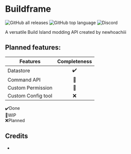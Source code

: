 # Buildframe
![GitHub all releases](https://img.shields.io/github/downloads/Ncursor/buildframe/total?style=for-the-badge&color=%23a4ff94) 
![GitHub top language](https://img.shields.io/github/languages/top/Ncursor/buildframe?style=for-the-badge) 
![Discord](https://img.shields.io/discord/748269562759348304?style=for-the-badge&logo=discord&label=Build%20Island)

A versatile Build Island modding API created by newhoachiii

## Planned features:

|Features          |Completeness|
|------------------|:----------:|
|Datastore         |✔️|
|Command API       |🔨|
|Custom Permission |🔨|
|Custom Config tool|❌|

✔️Done <br>
🔨WIP <br>
❌Planned <br>

## Credits
-
